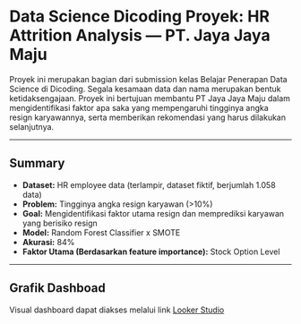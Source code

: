 # Data Science Dicoding Proyek: HR Attrition Analysis — PT. Jaya Jaya Maju

Proyek ini merupakan bagian dari submission kelas Belajar Penerapan Data Science di Dicoding. 
Segala kesamaan data dan nama merupakan bentuk ketidaksengajaan. Proyek ini bertujuan membantu PT Jaya Jaya Maju dalam mengidentifikasi faktor apa saka yang mempengaruhi tingginya angka resign karyawannya, serta memberikan rekomendasi yang harus dilakukan selanjutnya.

---

## Summary

- **Dataset:** HR employee data (terlampir, dataset fiktif, berjumlah 1.058 data)
- **Problem:** Tingginya angka resign karyawan (>10%)
- **Goal:** Mengidentifikasi faktor utama resign dan memprediksi karyawan yang berisiko resign
- **Model:** Random Forest Classifier x SMOTE
- **Akurasi:** 84%
- **Faktor Utama (Berdasarkan feature importance):** Stock Option Level

---

## Grafik Dashboad

Visual dashboard dapat diakses melalui link [Looker Studio](https://lookerstudio.google.com/reporting/7dd00bc8-5e16-42ac-9c06-4b81758f9a90)


